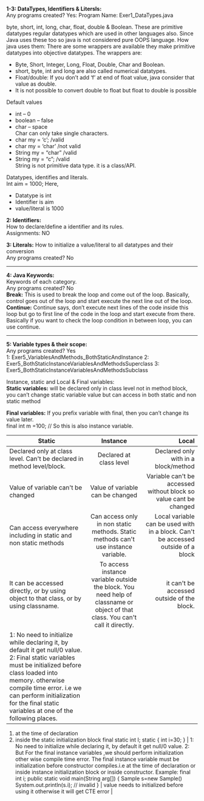 **1-3: DataTypes, Identifiers & Litersls:**  
Any programs created? Yes:
Program Name: Exer1_DataTypes.java

byte, short, int, long, char, float, double & Boolean. These are primitive datatypes regular datatypes which are used in other languages also. Since Java uses these too so java is not considered pure OOPS language. 
How java uses them: There are some wrappers are available they make primitive datatypes into objective datatypes. The wrappers are:
- Byte, Short, Integer, Long, Float, Double, Char and Boolean.   
- short, byte, int and long are also called numerical datatypes.  
- Float/double: If you don’t add ‘f’ at end of float value, java consider that value as double.  
- It is not possible to convert double to float but float to double is possible  

Default values  
- int – 0  
- boolean – false  
- char – space  
Char can only take single characters.   
- char my = ‘c’; /valid  
- char my = ‘char’ /not valid  
- String my = “char” /valid  
- String my = “c”; /valid  
String is not primitive data type. it is a class/API.  

Datatypes, identifies and literals.  
Int aim = 1000; Here,    
- Datatype is int  
- Identifier is aim  
- value/literal is 1000   

**2: Identifiers:**  
How to declare/define a identifier and its rules.  
Assignments: NO

**3: Literals:**   How to initialize a value/literal to all datatypes and their conversion  
Any programs created? No
******************************************************************************
**4: Java Keywords:**  
Keywords of each category.  
Any programs created? No  
**Break:** This is used to break the loop and come out of the loop. Basically, control goes out of the loop and start execute the next line out of the loop.  
**Continue:** Continue says, don’t execute next lines of the code inside this loop but go to first line of the code in the loop and start execute from there. Basically if you want to check the loop condition in between loop, you can use continue.

*****************************************************************************
**5: Variable types & their scope:**  
Any programs created? Yes  
1: Exer5_VariablesAndMethods_BothStaticAndInstance
2: Exer5_BothStaticInstanceVariablesAndMethodsSuperclass
3: Exer5_BothStaticInstanceVariablesAndMethodsSubclass

Instance, static and Local & Final variables:  
**Static variables:** will be declared only in class level not in method block, you can’t change static variable value but can access in both static and non static method

**Final variables:** If you prefix variable with final, then you can’t change its value later.   
final int m =100; // So this is also instance variable.

| Static        |      Instance      |  Local |
| ------------- |:-------------:| -----:|
|Declared only at class level. Can't be declared in method level/block.    | Declared at class level | Declared only with in a block/method |
| Value of variable can't be changed      |    Value of variable can be changed   |   Variable can't be accessed without block so value cant be changed |
| Can access everywhere including in static and non static methods |    Can access only in non static methods. Static methods can't use instance variable.   |    Local variable can be used with in a block. Can't be accessed outside of a block |
| It can be accessed directly, or by using object to that class, or by using classname. |    To access instance variable outside the block. You need help of classname or object of that class. You can't call it directly.   |    it can't be accessed outside of the block. |
| 1: No need to initialize while declaring it, by default it get null/0 value. 2: Final static variables must be initialized before class loaded into memory. otherwise compile time error. i.e we can perform initialization for the final static variables at one of the following places.
1. at the time of declaration
2. inside the static initialization block
final static int I;
static 
{
int i=30;
} |    1:  No need to initialize while declaring it, by default it get null/0 value. 
2: But For the final instance variables ,we should perform initialization other wise compile time error. The final instance variable must be initialization before constructor compiles.i.e at the time of declaration or inside instance initialization block or inside constructor.
Example:
final int i;
public static void main(String arg[])
{
Sample s=new Sample()
System.out.println(s.i); // invalid
}  | value needs to initialized before using it otherwise it will get CTE error |


